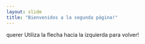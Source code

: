 ```yaml
---
layout: slide
title: "Bienvenidos a la segunda página!"
---
```

querer
Utiliza la flecha hacia la izquierda para volver!
